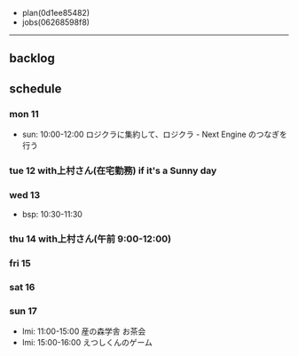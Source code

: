 
- plan(0d1ee85482)
- jobs(06268598f8)
---

## backlog

## schedule
### mon 11
- sun: 10:00-12:00 ロジクラに集約して、ロジクラ - Next Engine のつなぎを行う
### tue 12 with上村さん(在宅勤務) if it's a Sunny day
### wed 13
- bsp: 10:30-11:30
### thu 14 with上村さん(午前 9:00-12:00)
### fri 15
### sat 16
### sun 17
- lmi: 11:00-15:00 産の森学舎 お茶会
- lmi: 15:00-16:00 えつしくんのゲーム




